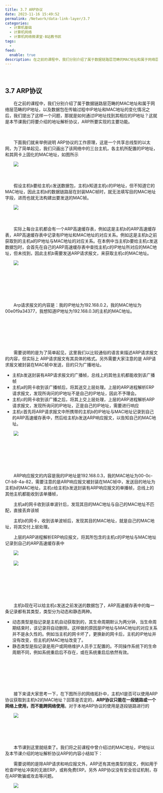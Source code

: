 ```yaml
---
title: 3.7 ARP协议
date: 2023-11-16 15:49:52
permalink: /Network/data-link-layer/3.7
categories:
  - 计算机基础
  - 计算机网络
  - 计算机网络微课堂-B站教书匠
tags:
  - 
feed:
  enable: true
description: 在之前的课程中，我们分别介绍了属于数据链路层范畴的MAC地址和属于网络层范畴的IP地址，以及数据包在传输过程中IP地址和MAC地址的变化情况之后，我们提出了这样一个问题，那就是如何通过IP地址找到其相应的IP地址？这就是本节课我们将要介绍的地址解析协议，ARP所要实现的主要功能。
---
```


　　‍

## 3.7 ARP协议

　　在之前的课程中，我们分别介绍了属于数据链路层范畴的MAC地址和属于网络层范畴的IP地址，以及数据包在传输过程中IP地址和MAC地址的变化情况之后，我们提出了这样一个问题，那就是如何通过IP地址找到其相应的IP地址？这就是本节课我们将要介绍的地址解析协议，ARP所要实现的主要功能。
<!-- more -->

　　‍

　　下面我们就来举例说明 ARP协议的工作原理，这是一个共享总线型的以太网，为了简单起见，我们只画出了该网络中的三台主机，各主机所配置的IP地址，和其网卡上固化的MAC地址，如图所示

　　![](https://image.peterjxl.com/blog/image-20211214193425-nqs2ice.png)

　　‍

　　假设主机b要给主机c发送数据包，主机b知道主机c的IP地址，但不知道它的MAC地址，因此主机b的数据链路层在封装MAC帧时，就无法填写目的MAC地址字段，进而也就无法构建出要发送的MAC帧。

　　![](https://image.peterjxl.com/blog/image-20211214193528-xh6172r.png)

　　‍

　　实际上每台主机都会有一个ARP高速缓存表，例如这是主机b的ARP高速缓存表，ARP高速缓存表中记录有IP地址和MAC地址的对应关系。例如这是主机b之前获取到的主机a的IP地址与MAC地址的对应关系。在本例中当主机b要给主机c发送数据包时，会首先在自己的ARP高速缓存表中查找主机c的IP地址所对应的MAC地址，但未找到，因此主机b需要发送ARP请求报文，来获取主机c的MAC地址。

　　![](https://image.peterjxl.com/blog/image-20211214193606-nwlhd66.png)

　　‍

　　‍

　　‍

　　Arp请求报文的内容是：我的IP地址为192.168.0.2，我的MAC地址为00e0f9a34377，我想知道IP地址为192.168.0.3的主机的MAC地址。

　　‍

　　‍

　　‍

　　需要说明的是为了简单起见，这里我们以比较通俗的语言来描述ARP请求报文的内容，但实际上 ARP请求报文有其具体的格式。另外需要大家注意的是 ARP请求报文被封装在MAC帧中发送，目的只为广播地址。

* 主机b发送封装有ARP请求报文的广播帧，总线上的其他主机都能收到该广播帧
* 主机a的网卡收到该广播帧后，将其送交上层处理。上层的ARP进程解析ERP请求报文，发现所询问的IP地址不是自己的IP地址，因此不予理会。
* 主机c的网卡收到该广播之后，将其上交上层处理，上层的ARP进程解析ARP请求报文，发现所询问的IP地址，正是自己的IP地址，需要进行响应
* 主机c首先将ARP请求报文中所携带的主机b的IP地址与MAC地址记录到自己的ARP高速缓存表中，然后给主机b发送ARP响应报文，以告知自己的MAC地址。

　　![](https://image.peterjxl.com/blog/image-20211214193803-ffp8usg.png)

　　‍

　　‍

　　‍

　　ARP响应报文的内容是我的IP地址是192.168.0.3，我的MAC地址为00-0c-Cf-b8-4a-82，需要注意的是ARP响应报文被封装在MAC帧中，发送目的地址为主机b的MAC地址，主机c给主机b发送封装有ARP响应报文的单播帧，总线上的其他主机都能收到该单播帧，

　　主机a的网卡收到该单波针后，发现其目的MAC地址与自己的MAC地址不匹配，直接丢弃该帧

　　主机b的网卡，收到该单波帧后，发现其目的MAC地址，就是自己的MAC地址，将其交付上层处理。

　　上层的ARP进程解析ERP响应报文，将其所包含的主机c的IP地址与MAC地址记录到自己的ARP高速缓存表中

　　![](https://image.peterjxl.com/blog/image-20211214193931-wtz0u8v.png)

　　![](https://image.peterjxl.com/blog/image-20211214193943-bparbxx.png)

　　‍

　　‍

　　‍

　　主机b现在可以给主机c发送之前发送的数据包了，ARP高速缓存表中的每一条记录都有其类型，类型分为动态和静态两种。

* 动态类型是指记录是主机自动获取到的，其生命周期默认为两分钟，当生命周期结束时，该记录将自动删除。这样做的原因是IP地址与MAC地址的对应关系并不是永久性的。例如当主机的网卡坏了，更换新的网卡后，主机的IP地址并没有改变，但主机的MAC地址改变了。
* 静态类型是指记录是用户或网络维护人员手工配置的。不同操作系统下的生命周期不同，例如系统重启后不存在，或在系统重启后依然有效。

　　‍

　　‍

　　‍

　　接下来请大家思考一下，在下图所示的网络拓扑中，主机h1是否可以使用ARP协议获取到主机h2的MAC地址？回答是否定的，**ARP协议只能在一段链路‍‍或一个网络上使用，而不能跨网络使用**。对于本地ARP协议的使用是逐段链路进行的

　　![](https://image.peterjxl.com/blog/image-20211214194031-no9ggxl.png)

　　‍

　　‍

　　本节课到这里就结束了。我们将之前课程中曾介绍过的MAC地址，IP地址以及本节课介绍的地址解析协议ARP的内容小结如下：

　　需要说明的是除ARP请求和响应报文外，ARP还有其他类型的报文，例如用于检查IP地址冲突的无故ERP，或称免费ERP。另外 ARP协议没有安全验证机制，存在ARP欺骗或攻击等问题。

　　![](https://image.peterjxl.com/blog/image-20211214194049-ix1tsxf.png)

　　‍